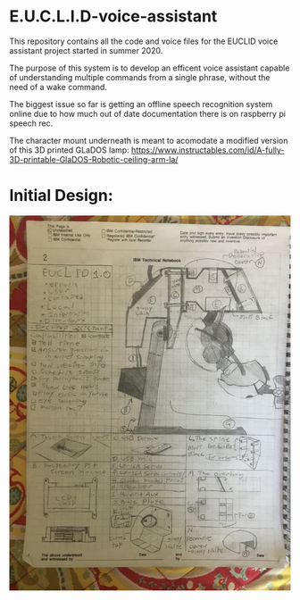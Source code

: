 # E.U.C.L.I.D-voice-assistant

This repository contains all the code and voice files for the EUCLID voice assistant project started in summer 2020.

The purpose of this system is to develop an efficent voice assistant capable of understanding multiple commands from a single phrase, without the need of a wake command. 

The biggest issue so far is getting an offline speech recognition system online due to how much out of date documentation there is on raspberry pi speech rec.

The character mount underneath is meant to acomodate a modified version of this 3D printed GLaDOS lamp:
https://www.instructables.com/id/A-fully-3D-printable-GlaDOS-Robotic-ceiling-arm-la/


# Initial Design:
![alt text](IMG_1985.JPG)
